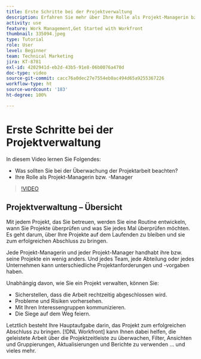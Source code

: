 ```yaml
---
title: Erste Schritte bei der Projektverwaltung
description: Erfahren Sie mehr über Ihre Rolle als Projekt-Managerin bzw. -Manager und darüber, was Sie bei der Überwachung der Projektarbeit beachten sollten.
activity: use
feature: Work Management,Get Started with Workfront
thumbnail: 335094.jpeg
type: Tutorial
role: User
level: Beginner
team: Technical Marketing
jira: KT-8781
exl-id: 4202941d-eb2d-43b5-91e8-06b0076a470d
doc-type: video
source-git-commit: cacc76a0dec27e7554eb0ac494d65a9255367226
workflow-type: ht
source-wordcount: '183'
ht-degree: 100%

---
```


# Erste Schritte bei der Projektverwaltung

In diesem Video lernen Sie Folgendes:

* Was sollten Sie bei der Überwachung der Projektarbeit beachten?
* Ihre Rolle als Projekt-Managerin bzw. -Manager

>[!VIDEO](https://video.tv.adobe.com/v/335094/?quality=12&learn=on)

## Projektverwaltung – Übersicht

Mit jedem Projekt, das Sie betreuen, werden Sie eine Routine entwickeln, wann Sie Projekte überprüfen und was Sie jedes Mal überprüfen möchten. Es geht darum, über Ihre Projekte auf dem Laufenden zu bleiben und sie zum erfolgreichen Abschluss zu bringen.

Jede Projekt-Managerin und jeder Projekt-Manager handhabt ihre bzw. seine Projekte ein wenig anders. Und jedes Team, jede Abteilung oder jedes Unternehmen kann unterschiedliche Projektanforderungen und -vorgaben haben.

Unabhängig davon, wie Sie ein Projekt verwalten, können Sie:

* Sicherstellen, dass die Arbeit rechtzeitig abgeschlossen wird.
* Probleme und Risiken vorhersehen.
* Mit Ihren Interessengruppen kommunizieren.
* Die Siege auf dem Weg feiern.

Letztlich besteht Ihre Hauptaufgabe darin, das Projekt zum erfolgreichen Abschluss zu bringen. [!DNL Workfront] kann Ihnen dabei helfen, die geleistete Arbeit über die Projektzeitleiste zu überwachen, Filter, Ansichten und Gruppierungen, Aktualisierungen und Berichte zu verwenden … und vieles mehr.

<!---
learn more urls
3 universal principles of project management
What is a project manager?
Project management knowledge areas
9 best practices for effective project management
10 work management problems and how to solve them
--->
